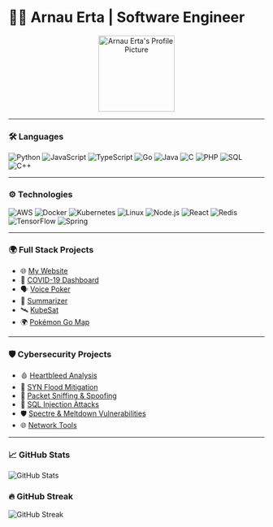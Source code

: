 # 👨‍💻 Arnau Erta | Software Engineer

<p align="center">
  <img src="https://github.com/ArnauErta.png" alt="Arnau Erta's Profile Picture" width="150">
</p>

---

### 🛠️ Languages
![Python](https://img.shields.io/badge/-Python-333333?style=flat&logo=python)
![JavaScript](https://img.shields.io/badge/-JavaScript-333333?style=flat&logo=javascript)
![TypeScript](https://img.shields.io/badge/-TypeScript-333333?style=flat&logo=typescript)
![Go](https://img.shields.io/badge/-Go-333333?style=flat&logo=go)
![Java](https://img.shields.io/badge/-Java-333333?style=flat&logo=java)
![C](https://img.shields.io/badge/-C-333333?style=flat&logo=c)
![PHP](https://img.shields.io/badge/-PHP-333333?style=flat&logo=php)
![SQL](https://img.shields.io/badge/-SQL-333333?style=flat&logo=mysql)
![C++](https://img.shields.io/badge/-C++-333333?style=flat&logo=cplusplus)

---

### ⚙️ Technologies
![AWS](https://img.shields.io/badge/-AWS-333333?style=flat&logo=amazon-aws)
![Docker](https://img.shields.io/badge/-Docker-333333?style=flat&logo=docker)
![Kubernetes](https://img.shields.io/badge/-Kubernetes-333333?style=flat&logo=kubernetes)
![Linux](https://img.shields.io/badge/-Linux-333333?style=flat&logo=linux)
![Node.js](https://img.shields.io/badge/-Node.js-333333?style=flat&logo=node.js)
![React](https://img.shields.io/badge/-React-333333?style=flat&logo=react)
![Redis](https://img.shields.io/badge/-Redis-333333?style=flat&logo=redis)
![TensorFlow](https://img.shields.io/badge/-TensorFlow-333333?style=flat&logo=tensorflow)
![Spring](https://img.shields.io/badge/-Spring-333333?style=flat&logo=spring)

---

### 🌍 Full Stack Projects
- 🌐 [My Website](https://mywebsite.com)
- 🦠 [COVID-19 Dashboard](https://github.com/ArnauErta/COVID-19-Dashboard)
- 🗣️ [Voice Poker](https://github.com/ArnauErta/Voice-Poker)
- 📜 [Summarizer](https://github.com/ArnauErta/Summarizer)
- 🛰️ [KubeSat](https://github.com/ArnauErta/KubeSat)
- 🌍 [Pokémon Go Map](https://github.com/ArnauErta/PokemonGo-Map)

---

### 🛡️ Cybersecurity Projects
- 🩸 [Heartbleed Analysis](https://github.com/ArnauErta/Heartbleed-Analysis)
- 🌊 [SYN Flood Mitigation](https://github.com/ArnauErta/SYN-Flood)
- 🧾 [Packet Sniffing & Spoofing](https://github.com/ArnauErta/Packet-Sniffing)
- 💉 [SQL Injection Attacks](https://github.com/ArnauErta/SQL-Injection)
- 🛡️ [Spectre & Meltdown Vulnerabilities](https://github.com/ArnauErta/Spectre-Meltdown)
- 🌐 [Network Tools](https://github.com/ArnauErta/Network-Tools)

---

### 📈 GitHub Stats
![GitHub Stats](https://github-readme-stats.vercel.app/api?username=ArnauErta&show_icons=true&theme=dark&count_private=true)

### 🔥 GitHub Streak
![GitHub Streak](https://github-readme-streak-stats.herokuapp.com/?user=ArnauErta&theme=dark)

